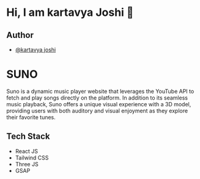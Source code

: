 
# Hi, I am kartavya Joshi 👋


## Author

- [@kartavya joshi](https://github.com/JoshiKartavya)



# SUNO

Suno is a dynamic music player website that leverages the YouTube API to fetch and play songs directly on the platform. In addition to its seamless music playback, Suno offers a unique visual experience with a 3D model, providing users with both auditory and visual enjoyment as they explore their favorite tunes.



## Tech Stack

- React JS
- Tailwind CSS
- Three JS
- GSAP

